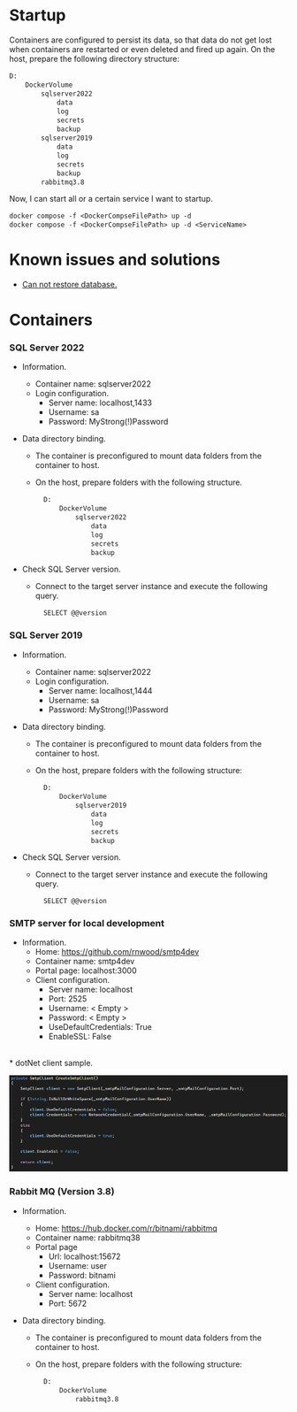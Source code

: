 # Startup

Containers are configured to persist its data, so that data do not get lost when containers are restarted or even deleted and fired up again.
On the host, prepare the following directory structure:

    D:
        DockerVolume
            sqlserver2022
                data
                log
                secrets
                backup
            sqlserver2019
                data
                log
                secrets
                backup
            rabbitmq3.8
            
Now, I can start all or a certain service I want to startup.
```
docker compose -f <DockerCompseFilePath> up -d
docker compose -f <DockerCompseFilePath> up -d <ServiceName>
```

# Known issues and solutions

* [Can not restore database.](doc/restore_database.md)

# Containers

### SQL Server 2022

* Information.
    * Container name: sqlserver2022
    * Login configuration.
        * Server name: localhost,1433
        * Username: sa
        * Password: MyStrong(!)Password

* Data directory binding.
    * The container is preconfigured to mount data folders from the container to host.
    * On the host, prepare folders with the following structure.

            D:
                DockerVolume
                    sqlserver2022
                        data
                        log
                        secrets
                        backup


* Check SQL Server version.
    * Connect to the target server instance and execute the following query.
            
            SELECT @@version


### SQL Server 2019

* Information.
    * Container name: sqlserver2022
    * Login configuration.
        * Server name: localhost,1444
        * Username: sa
        * Password: MyStrong(!)Password

* Data directory binding.
    * The container is preconfigured to mount data folders from the container to host.
    * On the host, prepare folders with the following structure:

            D:
                DockerVolume
                    sqlserver2019
                        data
                        log
                        secrets
                        backup


* Check SQL Server version.
    * Connect to the target server instance and execute the following query.
            
            SELECT @@version

### SMTP server for local development

* Information.
    * Home: https://github.com/rnwood/smtp4dev
    * Container name: smtp4dev
    * Portal page: localhost:3000
    * Client configuration.
        * Server name: localhost
        * Port: 2525
        * Username: < Empty >
        * Password: < Empty >
        * UseDefaultCredentials: True
        * EnableSSL: False
<br/>
* dotNet client sample.

![SMTP-dotNet-client](/doc/smtp4dev_dotNet_client.png)

### Rabbit MQ (Version 3.8)

* Information.
    * Home: https://hub.docker.com/r/bitnami/rabbitmq
    * Container name: rabbitmq38
    * Portal page
        * Url: localhost:15672
        * Username: user
        * Password: bitnami
    * Client configuration.
        * Server name: localhost
        * Port: 5672
        
* Data directory binding.
    * The container is preconfigured to mount data folders from the container to host.
    * On the host, prepare folders with the following structure:

            D:
                DockerVolume
                    rabbitmq3.8
